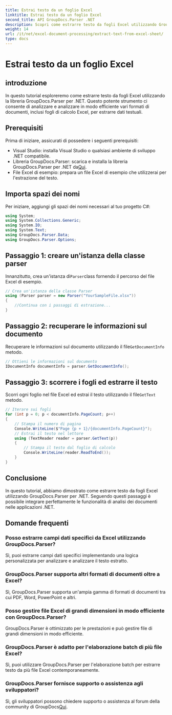 ```yaml
---
title: Estrai testo da un foglio Excel
linktitle: Estrai testo da un foglio Excel
second_title: API GroupDocs.Parser .NET
description: Scopri come estrarre testo da fogli Excel utilizzando GroupDocs.Parser per .NET. Semplici passaggi per un'estrazione efficace del testo.
weight: 14
url: /it/net/excel-document-processing/extract-text-from-excel-sheet/
type: docs
---
```

# Estrai testo da un foglio Excel

## introduzione
In questo tutorial esploreremo come estrarre testo da fogli Excel utilizzando la libreria GroupDocs.Parser per .NET. Questo potente strumento ci consente di analizzare e analizzare in modo efficiente vari formati di documenti, inclusi fogli di calcolo Excel, per estrarre dati testuali.
## Prerequisiti
Prima di iniziare, assicurati di possedere i seguenti prerequisiti:
- Visual Studio: installa Visual Studio o qualsiasi ambiente di sviluppo .NET compatibile.
-  Libreria GroupDocs.Parser: scarica e installa la libreria GroupDocs.Parser per .NET da[Qui](https://releases.groupdocs.com/parser/net/).
- File Excel di esempio: prepara un file Excel di esempio che utilizzerai per l'estrazione del testo.

## Importa spazi dei nomi
Per iniziare, aggiungi gli spazi dei nomi necessari al tuo progetto C#:
```csharp
using System;
using System.Collections.Generic;
using System.IO;
using System.Text;
using GroupDocs.Parser.Data;
using GroupDocs.Parser.Options;
```
## Passaggio 1: creare un'istanza della classe parser
 Innanzitutto, crea un'istanza di`Parser`class fornendo il percorso del file Excel di esempio.
```csharp
// Crea un'istanza della classe Parser
using (Parser parser = new Parser("YourSampleFile.xlsx"))
{
    //Continua con i passaggi di estrazione...
}
```
## Passaggio 2: recuperare le informazioni sul documento
 Recuperare le informazioni sul documento utilizzando il file`GetDocumentInfo` metodo.
```csharp
// Ottieni le informazioni sul documento
IDocumentInfo documentInfo = parser.GetDocumentInfo();
```
## Passaggio 3: scorrere i fogli ed estrarre il testo
 Scorri ogni foglio nel file Excel ed estrai il testo utilizzando il file`GetText` metodo.
```csharp
// Iterare sui fogli
for (int p = 0; p < documentInfo.PageCount; p++)
{
    // Stampa il numero di pagina
    Console.WriteLine($"Page {p + 1}/{documentInfo.PageCount}");
    // Estrai il testo nel lettore
    using (TextReader reader = parser.GetText(p))
    {
        // Stampa il testo dal foglio di calcolo
        Console.WriteLine(reader.ReadToEnd());
    }
}
```

## Conclusione
In questo tutorial, abbiamo dimostrato come estrarre testo da fogli Excel utilizzando GroupDocs.Parser per .NET. Seguendo questi passaggi è possibile integrare perfettamente le funzionalità di analisi dei documenti nelle applicazioni .NET.

## Domande frequenti
### Posso estrarre campi dati specifici da Excel utilizzando GroupDocs.Parser?
Sì, puoi estrarre campi dati specifici implementando una logica personalizzata per analizzare e analizzare il testo estratto.
### GroupDocs.Parser supporta altri formati di documenti oltre a Excel?
Sì, GroupDocs.Parser supporta un'ampia gamma di formati di documenti tra cui PDF, Word, PowerPoint e altri.
### Posso gestire file Excel di grandi dimensioni in modo efficiente con GroupDocs.Parser?
GroupDocs.Parser è ottimizzato per le prestazioni e può gestire file di grandi dimensioni in modo efficiente.
### GroupDocs.Parser è adatto per l'elaborazione batch di più file Excel?
Sì, puoi utilizzare GroupDocs.Parser per l'elaborazione batch per estrarre testo da più file Excel contemporaneamente.
### GroupDocs.Parser fornisce supporto o assistenza agli sviluppatori?
 Sì, gli sviluppatori possono chiedere supporto o assistenza al forum della community di GroupDocs[Qui](https://forum.groupdocs.com/c/parser/17).